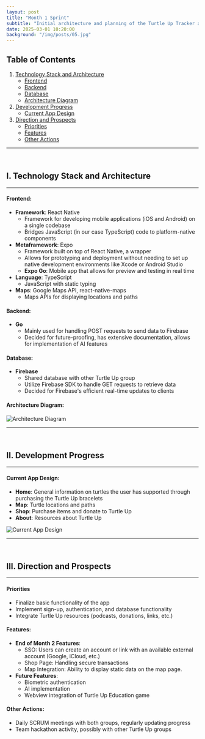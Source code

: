 ```yaml
---
layout: post
title: "Month 1 Sprint"
subtitle: "Initial architecture and planning of the Turtle Up Tracker app"
date: 2025-03-01 10:20:00
background: "/img/posts/05.jpg"
---
```


## Table of Contents

1. [Technology Stack and Architecture](#i-technology-stack-and-architecture)
   - [Frontend](#frontend)
   - [Backend](#backend)
   - [Database](#database)
   - [Architecture Diagram](#architecture-diagram)
2. [Development Progress](#iii-development-progress)
   - [Current App Design](#current-app-design)
3. [Direction and Prospects](#iii-direction-and-prospects)
   - [Priorities](#priorities)
   - [Features](#features)
   - [Other Actions](#other-actions)

---

<br>

## I. Technology Stack and Architecture

---

#### Frontend:

- **Framework**: React Native
  - Framework for developing mobile applications (iOS and Android) on a single codebase
  - Bridges JavaScript (in our case TypeScript) code to platform-native components
- **Metaframework**: Expo
  - Framework built on top of React Native, a wrapper
  - Allows for prototyping and deployment without needing to set up native development environments like Xcode or Android Studio
  - **Expo Go**: Mobile app that allows for preview and testing in real time
- **Language**: TypeScript
  - JavaScript with static typing
- **Maps**: Google Maps API, react-native-maps
  - Maps APIs for displaying locations and paths

#### Backend:

- **Go**
  - Mainly used for handling POST requests to send data to Firebase
  - Decided for future-proofing, has extensive documentation, allows for implementation of AI features

#### Database:

- **Firebase**
  - Shared database with other Turtle Up group
  - Utilize Firebase SDK to handle GET requests to retrieve data
  - Decided for Firebase's efficient real-time updates to clients

#### Architecture Diagram:

![Architecture Diagram](\group-12-website-jekyll\img\posts\capstone-turtle-up-month-1-architecture.jpg)

---

<br>

## II. Development Progress

---

#### Current App Design:

- **Home**: General information on turtles the user has supported through purchasing the Turtle Up bracelets
- **Map**: Turtle locations and paths
- **Shop**: Purchase items and donate to Turtle Up
- **About**: Resources about Turtle Up

![Current App Design](\group-12-website-jekyll\img\posts\capstone-turtle-up-month-1.jpg)

---

<br>

## III. Direction and Prospects

---

#### Priorities

- Finalize basic functionality of the app
- Implement sign-up, authentication, and database functionality
- Integrate Turtle Up resources (podcasts, donations, links, etc.)

#### Features:

- **End of Month 2 Features**:
  - SSO: Users can create an account or link with an available external account (Google, iCloud, etc.)
  - Shop Page: Handling secure transactions
  - Map Integration: Ability to display static data on the map page.
- **Future Features**:
  - Biometric authentication
  - AI implementation
  - Webview integration of Turtle Up Education game

#### Other Actions:

- Daily SCRUM meetings with both groups, regularly updating progress
- Team hackathon activity, possibly with other Turtle Up groups

<br>

